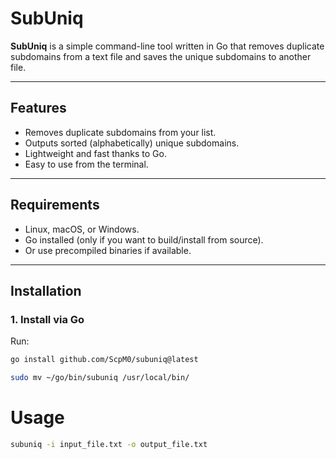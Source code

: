 # SubUniq

**SubUniq** is a simple command-line tool written in Go that removes duplicate subdomains from a text file and saves the unique subdomains to another file.

---

## Features

- Removes duplicate subdomains from your list.
- Outputs sorted (alphabetically) unique subdomains.
- Lightweight and fast thanks to Go.
- Easy to use from the terminal.

---

## Requirements

- Linux, macOS, or Windows.
- Go installed (only if you want to build/install from source).
- Or use precompiled binaries if available.

---

## Installation

### 1. Install via Go

Run:

```bash
go install github.com/ScpM0/subuniq@latest
```
```bash
sudo mv ~/go/bin/subuniq /usr/local/bin/
```

# Usage
```bash
subuniq -i input_file.txt -o output_file.txt
```
